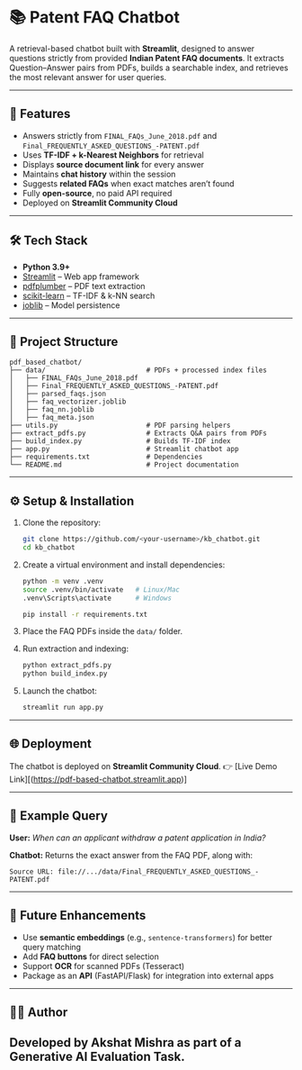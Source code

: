 # 📚 Patent FAQ Chatbot

A retrieval-based chatbot built with **Streamlit**, designed to answer questions strictly from provided **Indian Patent FAQ documents**.
It extracts Question–Answer pairs from PDFs, builds a searchable index, and retrieves the most relevant answer for user queries.

---

## 🚀 Features

* Answers strictly from `FINAL_FAQs_June_2018.pdf` and `Final_FREQUENTLY_ASKED_QUESTIONS_-PATENT.pdf`
* Uses **TF-IDF + k-Nearest Neighbors** for retrieval
* Displays **source document link** for every answer
* Maintains **chat history** within the session
* Suggests **related FAQs** when exact matches aren’t found
* Fully **open-source**, no paid API required
* Deployed on **Streamlit Community Cloud**

---

## 🛠️ Tech Stack

* **Python 3.9+**
* [Streamlit](https://streamlit.io/) – Web app framework
* [pdfplumber](https://github.com/jsvine/pdfplumber) – PDF text extraction
* [scikit-learn](https://scikit-learn.org/stable/) – TF-IDF & k-NN search
* [joblib](https://joblib.readthedocs.io/) – Model persistence

---

## 📂 Project Structure

```
pdf_based_chatbot/
├── data/                         # PDFs + processed index files
│   ├── FINAL_FAQs_June_2018.pdf
│   ├── Final_FREQUENTLY_ASKED_QUESTIONS_-PATENT.pdf
│   ├── parsed_faqs.json
│   ├── faq_vectorizer.joblib
│   ├── faq_nn.joblib
│   ├── faq_meta.json
├── utils.py                      # PDF parsing helpers
├── extract_pdfs.py               # Extracts Q&A pairs from PDFs
├── build_index.py                # Builds TF-IDF index
├── app.py                        # Streamlit chatbot app
├── requirements.txt              # Dependencies
└── README.md                     # Project documentation
```

---

## ⚙️ Setup & Installation

1. Clone the repository:

   ```bash
   git clone https://github.com/<your-username>/kb_chatbot.git
   cd kb_chatbot
   ```

2. Create a virtual environment and install dependencies:

   ```bash
   python -m venv .venv
   source .venv/bin/activate   # Linux/Mac
   .venv\Scripts\activate      # Windows

   pip install -r requirements.txt
   ```

3. Place the FAQ PDFs inside the `data/` folder.

4. Run extraction and indexing:

   ```bash
   python extract_pdfs.py
   python build_index.py
   ```

5. Launch the chatbot:

   ```bash
   streamlit run app.py
   ```

---

## 🌐 Deployment

The chatbot is deployed on **Streamlit Community Cloud**.
👉 [Live Demo Link][(https://pdf-based-chatbot.streamlit.app)]

---

## 📝 Example Query

**User:**
*When can an applicant withdraw a patent application in India?*

**Chatbot:**
Returns the exact answer from the FAQ PDF, along with:

```
Source URL: file://.../data/Final_FREQUENTLY_ASKED_QUESTIONS_-PATENT.pdf
```

---

## 🔮 Future Enhancements

* Use **semantic embeddings** (e.g., `sentence-transformers`) for better query matching
* Add **FAQ buttons** for direct selection
* Support **OCR** for scanned PDFs (Tesseract)
* Package as an **API** (FastAPI/Flask) for integration into external apps

---

## 👨‍💻 Author

Developed by **Akshat Mishra** as part of a Generative AI Evaluation Task.
---

